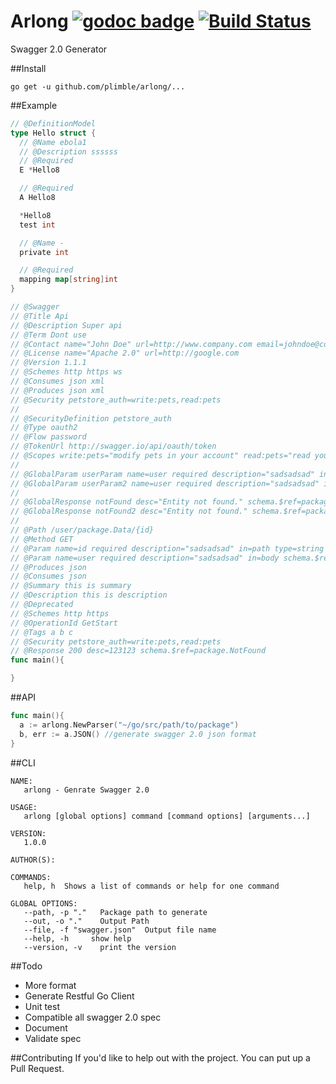 Arlong [![godoc badge](http://godoc.org/github.com/plimble/arlong?status.png)](http://godoc.org/github.com/plimble/arlong) [![Build Status](https://travis-ci.org/hyperworks/arlong.svg)](https://travis-ci.org/hyperworks/arlong)
========

Swagger 2.0 Generator

##Install
```
go get -u github.com/plimble/arlong/...
```

##Example
```go
// @DefinitionModel
type Hello struct {
  // @Name ebola1
  // @Description ssssss
  // @Required
  E *Hello8

  // @Required
  A Hello8

  *Hello8
  test int

  // @Name -
  private int

  // @Required
  mapping map[string]int
}

// @Swagger
// @Title Api
// @Description Super api
// @Term Dont use
// @Contact name="John Doe" url=http://www.company.com email=johndoe@company.com
// @License name="Apache 2.0" url=http://google.com
// @Version 1.1.1
// @Schemes http https ws
// @Consumes json xml
// @Produces json xml
// @Security petstore_auth=write:pets,read:pets
//
// @SecurityDefinition petstore_auth
// @Type oauth2
// @Flow password
// @TokenUrl http://swagger.io/api/oauth/token
// @Scopes write:pets="modify pets in your account" read:pets="read your pets"
//
// @GlobalParam userParam name=user required description="sadsadsad" in=body schema.$ref=package.hello
// @GlobalParam userParam2 name=user required description="sadsadsad" in=body schema.$ref=package.Data
//
// @GlobalResponse notFound desc="Entity not found." schema.$ref=package.hello
// @GlobalResponse notFound2 desc="Entity not found." schema.$ref=package.Data
//
// @Path /user/package.Data/{id}
// @Method GET
// @Param name=id required description="sadsadsad" in=path type=string
// @Param name=user required description="sadsadsad" in=body schema.$ref=package.Data
// @Produces json
// @Consumes json
// @Summary this is summary
// @Description this is description
// @Deprecated
// @Schemes http https
// @OperationId GetStart
// @Tags a b c
// @Security petstore_auth=write:pets,read:pets
// @Response 200 desc=123123 schema.$ref=package.NotFound
func main(){

}
```

##API
```go
func main(){
  a := arlong.NewParser("~/go/src/path/to/package")
  b, err := a.JSON() //generate swagger 2.0 json format
}
```

##CLI
```shell
NAME:
   arlong - Genrate Swagger 2.0

USAGE:
   arlong [global options] command [command options] [arguments...]

VERSION:
   1.0.0

AUTHOR(S):

COMMANDS:
   help, h  Shows a list of commands or help for one command

GLOBAL OPTIONS:
   --path, -p "."   Package path to generate
   --out, -o "."    Output Path
   --file, -f "swagger.json"  Output file name
   --help, -h     show help
   --version, -v    print the version
```

##Todo
 - More format
 - Generate Restful Go Client
 - Unit test
 - Compatible all swagger 2.0 spec
 - Document
 - Validate spec

##Contributing
If you'd like to help out with the project. You can put up a Pull Request.


